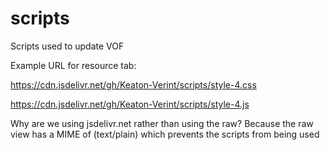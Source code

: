 # scripts
Scripts used to update VOF

Example URL for resource tab:

https://cdn.jsdelivr.net/gh/Keaton-Verint/scripts/style-4.css

https://cdn.jsdelivr.net/gh/Keaton-Verint/scripts/style-4.js

Why are we using jsdelivr.net rather than using the raw?
Because the raw view has a MIME of (text/plain) which prevents the scripts from being used
